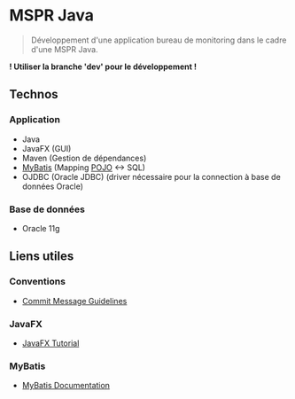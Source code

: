 # MSPR Java
> Développement d'une application bureau de monitoring dans le cadre d'une MSPR Java.

**! Utiliser la branche 'dev' pour le développement !**

## Technos
### Application
- Java
- JavaFX (GUI)
- Maven (Gestion de dépendances)
- [MyBatis](https://mybatis.org/mybatis-3/) (Mapping [POJO](https://fr.wikipedia.org/wiki/Plain_old_Java_object) <-> SQL)
- OJDBC (Oracle JDBC) (driver nécessaire pour la connection à base de données Oracle)
### Base de données
- Oracle 11g

## Liens utiles
### Conventions
- [Commit Message Guidelines](https://gist.github.com/robertpainsi/b632364184e70900af4ab688decf6f53)
### JavaFX
- [JavaFX Tutorial](http://tutorials.jenkov.com/javafx/index.html)
### MyBatis
- [MyBatis Documentation](https://mybatis.org/mybatis-3/index.html)
